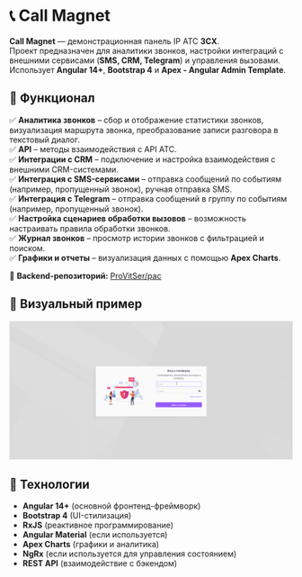 # 📞 Call Magnet

**Call Magnet** — демонстрационная панель IP АТС **3CX**.  
Проект предназначен для аналитики звонков, настройки интеграций с внешними сервисами (**SMS, CRM, Telegram**) и управления вызовами.  
Использует **Angular 14+**, **Bootstrap 4** и **Apex - Angular Admin Template**.

## 🎯 Функционал

✅ **Аналитика звонков** – сбор и отображение статистики звонков, визуализация маршрута звонка, преобразование записи разговора в текстовый диалог.  
✅ **API** – методы взаимодействия с API АТС.  
✅ **Интеграции с CRM** – подключение и настройка взаимодействия с внешними CRM-системами.  
✅ **Интеграция с SMS-сервисами** – отправка сообщений по событиям (например, пропущенный звонок), ручная отправка SMS.  
✅ **Интеграция с Telegram** – отправка сообщений в группу по событиям (например, пропущенный звонок).  
✅ **Настройка сценариев обработки вызовов** – возможность настраивать правила обработки звонков.  
✅ **Журнал звонков** – просмотр истории звонков с фильтрацией и поиском.  
✅ **Графики и отчеты** – визуализация данных с помощью **Apex Charts**.  

🔗 **Backend-репозиторий:** [ProVitSer/pac](https://github.com/ProVitSer/pac)

## 🎥 Визуальный пример

![Call Magnet Preview](https://github.com/ProVitSer/call-magnet-front/blob/master/misc/call-magnet.gif)

## 🚀 Технологии

- **Angular 14+** (основной фронтенд-фреймворк)
- **Bootstrap 4** (UI-стилизация)
- **RxJS** (реактивное программирование)
- **Angular Material** (если используется)
- **Apex Charts** (графики и аналитика)
- **NgRx** (если используется для управления состоянием)
- **REST API** (взаимодействие с бэкендом)
